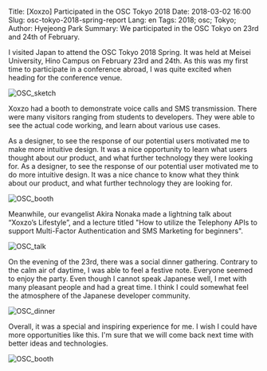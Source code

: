 Title: [Xoxzo] Participated in the OSC Tokyo 2018
Date: 2018-03-02 16:00
Slug: osc-tokyo-2018-spring-report
Lang: en
Tags: 2018; osc; Tokyo; 
Author: Hyejeong Park
Summary: We participated in the OSC Tokyo on 23rd and 24th of February.

I visited Japan to attend the OSC Tokyo 2018 Spring. It was held at Meisei University, Hino Campus on February 23rd and 24th. As this was my first time to participate in a conference abroad, I was quite excited when heading for the conference venue.

![OSC_sketch]({filename}/images/osc2018-sketch.jpg)

Xoxzo had a booth to demonstrate voice calls and SMS transmission. There were many visitors ranging from students to developers. They were able to see the actual code working, and learn about various use cases.

As a designer, to see the response of our potential users motivated me to make more intuitive design. It was a nice opportunity to learn what users thought about our product, and what further technology they were looking for. As a designer, to see the response of our potential user motivated me to do more intuitive design. It was a nice chance to know what they think about our product, and what further technology they are looking for.

![OSC_booth]({filename}/images/osc2018-booth2.jpg)

Meanwhile, our evangelist Akira Nonaka made a lightning talk about “Xoxzo’s Lifestyle”, and a lecture titled "How to utilize the Telephony APIs to support Multi-Factor Authentication and SMS Marketing for beginners". 

![OSC_talk]({filename}/images/osc2018-talk.jpg)

On the evening of the 23rd, there was a social dinner gathering. Contrary to the calm air of daytime, I was able to feel a festive note. Everyone seemed to enjoy the party. Even though I cannot speak Japanese well, I met with many pleasant people and had a great time. I think I could somewhat feel the atmosphere of the Japanese developer community.

![OSC_dinner]({filename}/images/osc2018-dinner.jpeg)

Overall, it was a special and inspiring experience for me. I wish I could have more opportunities like this. I'm sure that we will come back next time with better ideas and technologies.

![OSC_booth]({filename}/images/osc2018-booth1.jpg)